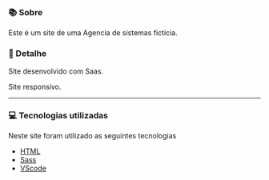 ### 📚 Sobre

Este é um site de uma Agencia de sistemas fictícia.

### 🎨 Detalhe

Site desenvolvido com Saas.

Site responsivo.

<hr>

### 💻 Tecnologias utilizadas

Neste site foram utilizado as seguintes tecnologias

- [HTML](https://www.w3schools.com/html/)
- [Sass](https://sass-lang.com/)
- [VScode](https://code.visualstudio.com/)
